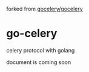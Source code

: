 forked from [gocelery/gocelery](https://github.com/gocelery/gocelery)

# go-celery

celery protocol with golang

document is coming soon